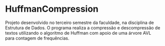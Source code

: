 # HuffmanCompression
Projeto desenvolvido no terceiro semestre da faculdade, na disciplina de Estrutura de Dados. O programa realiza a compressão e descompressão de textos utilizando o algoritmo de Huffman com apoio de uma árvore AVL para contagem de frequências.
